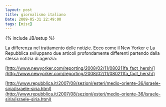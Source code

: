 ```yaml
---
layout: post
title: giornalismo italiano
Date: 2009-05-31 22:49:00
tags: [misc]
---
```

{% include JB/setup %} 

La differenza nel trattamento delle notizie. Ecco come il New Yorker e La Repubblica sviluppano due articoli profondamente differenti partendo dalla stessa notizia di agenzia:  
  
[http://www.newyorker.com/reporting/2008/02/11/080211fa_fact_hersh/](http://www.newyorker.com/reporting/2008/02/11/080211fa_fact_hersh/)  
  
[http://www.repubblica.it/2007/08/sezioni/esteri/medio-oriente-36/israele-siria/israele-siria.html](http://www.repubblica.it/2007/08/sezioni/esteri/medio-oriente-36/israele-siria/israele-siria.html)
